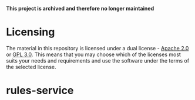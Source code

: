 **This project is archived and therefore no longer maintained**

# Licensing

The material in this repository is licensed under a dual license -
[Apache 2.0](./LICENSE.AL) or [GPL 3.0](./LICENSE.GPL). This means
that you may choose which of the licenses most suits your needs and
requirements and use the software under the terms of the selected
license.


# rules-service